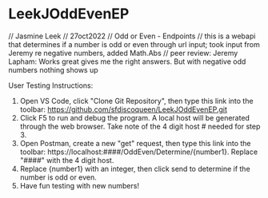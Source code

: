 # LeekJOddEvenEP
// Jasmine Leek
// 27oct2022
// Odd or Even - Endpoints
// this is a webapi that determines if a number is odd or even through url input; took input from Jeremy re negative numbers, added Math.Abs 
// peer review: Jeremy Lapham: Works great gives me the right answers. But with negative odd numbers nothing shows up 

User Testing Instructions:

1) Open VS Code, click "Clone Git Repository", then type this link into the toolbar: https://github.com/sfdiscoqueen/LeekJOddEvenEP.git
2) Click F5 to run and debug the program. A local host will be generated through the web browser. Take note of the 4 digit host # needed for step 3.
3) Open Postman, create a new "get" request, then type this link into the toolbar: https://localhost:####/OddEven/Determine/{number1}. Replace "####" with the 4 digit host.
4) Replace {number1} with an integer, then click send to determine if the number is odd or even.
5) Have fun testing with new numbers!
